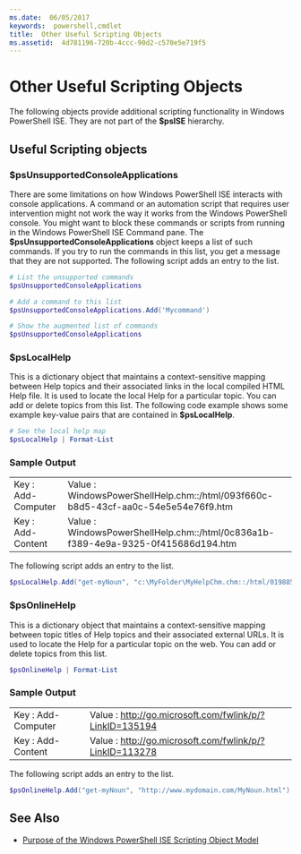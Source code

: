 ```yaml
---
ms.date:  06/05/2017
keywords:  powershell,cmdlet
title:  Other Useful Scripting Objects
ms.assetid:  4d781196-720b-4ccc-90d2-c570e5e719f5
---
```

# Other Useful Scripting Objects

The following objects provide additional scripting functionality in Windows PowerShell ISE. They are not part of the **$psISE** hierarchy.

## Useful Scripting objects

### $psUnsupportedConsoleApplications

There are some limitations on how Windows PowerShell ISE interacts with console applications. A command or an automation script that requires user intervention might not work the way it works from the Windows PowerShell console. You might want to block these commands or scripts from running in the Windows PowerShell ISE Command pane. The **$psUnsupportedConsoleApplications** object keeps a list of such commands. If you try to run the commands in this list, you get a message that they are not supported. The following script adds an entry to the list.

```powershell
# List the unsupported commands
$psUnsupportedConsoleApplications

# Add a command to this list
$psUnsupportedConsoleApplications.Add('Mycommand')

# Show the augmented list of commands
$psUnsupportedConsoleApplications
```

### $psLocalHelp

This is a dictionary object that maintains a context-sensitive mapping between Help topics and their associated links in the local compiled HTML Help file. It is used to locate the local Help for a particular topic. You can add or delete topics from this list. The following code example shows some example key-value pairs that are contained in **$psLocalHelp**.

```powershell
# See the local help map
$psLocalHelp | Format-List
```

### Sample Output

|||
|-|-|
|Key : Add-Computer|Value : WindowsPowerShellHelp.chm::/html/093f660c-b8d5-43cf-aa0c-54e5e54e76f9.htm|
|Key : Add-Content|Value : WindowsPowerShellHelp.chm::/html/0c836a1b-f389-4e9a-9325-0f415686d194.htm|

The following script adds an entry to the list.

```powershell
$psLocalHelp.Add("get-myNoun", "c:\MyFolder\MyHelpChm.chm::/html/0198854a-1298-57ae-aa0c-87b5e5a84712.htm")
```

### $psOnlineHelp

This is a dictionary object that maintains a context-sensitive mapping between topic titles of Help topics and their associated external URLs. It is used to locate the Help for a particular topic on the web. You can add or delete topics from this list.

```powershell
$psOnlineHelp | Format-List
```

### Sample Output

|                    |                                                         |
|--------------------|---------------------------------------------------------|
| Key : Add-Computer | Value : http://go.microsoft.com/fwlink/p/?LinkID=135194 |
| Key : Add-Content  | Value : http://go.microsoft.com/fwlink/p/?LinkID=113278 |

 The following script adds an entry to the list.

```powershell
$psOnlineHelp.Add("get-myNoun", "http://www.mydomain.com/MyNoun.html")
```

## See Also

- [Purpose of the Windows PowerShell ISE Scripting Object Model](../../core-powershell/ise/Purpose-of-the-Windows-PowerShell-ISE-Scripting-Object-Model.md)